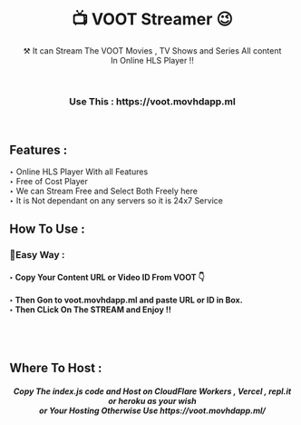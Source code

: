 <h1 align="center">📺 VOOT Streamer 😉</h1>

<p align="center"> ⚒ It can Stream The VOOT Movies , TV Shows and Series All content <br> In Online HLS Player !!</p>
<br>
<h3 align="center"> Use This : https://voot.movhdapp.ml </h3><br>
<h2> Features :</h2>

‣ Online HLS Player With all Features <br>
‣ Free of Cost Player<br>
‣ We can Stream Free and Select Both Freely here<br>
‣ It is Not dependant on any servers so it is 24x7 Service<br>

## How To Use :

<h3>🔐Easy Way :</h3>

<h4>
‣ Copy Your Content URL or Video ID From VOOT 👇 <br><br>
‣ Then Gon to voot.movhdapp.ml and paste URL or ID in Box. <br>
‣ Then CLick On The STREAM and Enjoy !!  <br>

</h4>

<br><br>



<h2> Where To Host : </h2>

<h5 align="center"> Copy The index.js code and Host on CloudFlare Workers , Vercel , repl.it or heroku as your wish <br> or Your Hosting Otherwise Use https://voot.movhdapp.ml/
